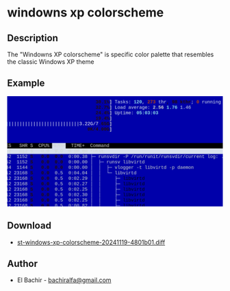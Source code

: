 windowns xp colorscheme
=======================

Description
-----------

The "Windowns XP colorscheme" is specific color palette that resembles the classic Windows XP theme

Example
-------

[![Screenshot](screenshot.jpg)](screenshot.jpg)

Download
--------

* [st-windows-xp-colorscheme-20241119-4801b01.diff](st-windows-xp-colorscheme-20241119-4801b01.diff)

Author
------

* El Bachir - <bachiralfa@gmail.com>

